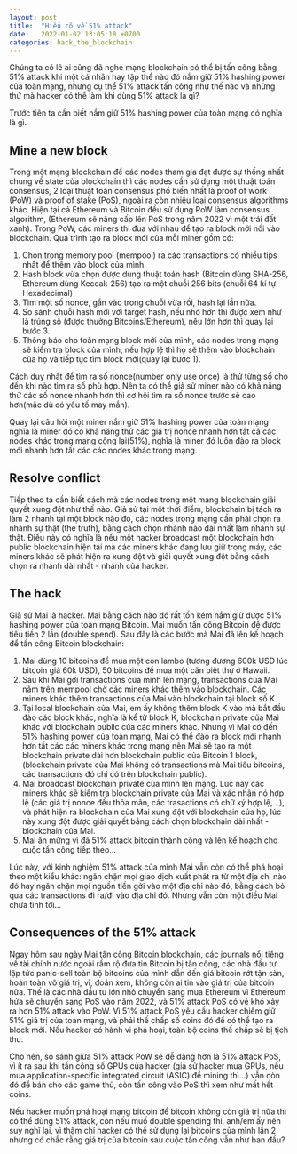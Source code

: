 ```yaml
---
layout: post
title:  "Hiểu rõ về 51% attack"
date:   2022-01-02 13:05:18 +0700
categories: hack_the_blockchain
---
```

Chúng ta có lẽ ai cũng đã nghe mạng blockchain có thể bị tấn công bằng 51% attack khi một cá nhân hay tập thể nào đó nắm giữ 51% hashing power của toàn mạng, nhưng cụ thể 51% attack tấn công như thế nào và những thứ mà hacker có thể làm khi dùng 51% attack là gì?

Trước tiên ta cần biết nắm giữ 51% hashing power của toàn mạng có nghĩa là gì. 

## Mine a new block

Trong một mạng blockchain để các nodes tham gia đạt được sự thống nhất chung về state của blockchain thì các nodes cần sử dụng một thuật toán consensus, 2 loại thuật toán consensus phổ biến nhất là proof of work (PoW) và proof of stake (PoS), ngoài ra còn nhiều loại consensus algorithms khác. Hiện tại cả Ethereum và Bitcoin đều sử dụng PoW làm consensus algorithm, (Ethereum sẽ nâng cấp lên PoS trong năm 2022 vì một trái đất xanh). Trong PoW, các miners thi đua với nhau để tạo ra block mới nối vào blockchain. Quá trình tạo ra block mới của mỗi miner gồm có:

1. Chọn trong memory pool (mempool) ra các transactions có nhiều tips nhất để thêm vào block của mình. 
2. Hash block vừa chọn được dùng thuật toán hash (Bitcoin dùng SHA-256, Ethereum dùng Keccak-256) tạo ra một chuỗi 256 bits (chuỗi 64 kí tự Hexadecimal)
3. Tìm một số nonce, gắn vào trong chuỗi vừa rồi, hash lại lần nữa.
4. So sánh chuỗi hash mới với target hash, nếu nhỏ hơn thì được xem như là trúng số (được thưởng Bitcoins/Ethereum), nếu lớn hơn thì quay lại bước 3. 
5. Thông báo cho toàn mạng block mới của mình, các nodes trong mạng sẽ kiểm tra block của mình, nếu hợp lệ thì họ sẽ thêm vào blockchain của họ và tiếp tục tìm block mới(quay lại bước 1).

Cách duy nhất để tìm ra số nonce(number only use once) là thử từng số cho đến khi nào tìm ra số phù hợp. Nên ta có thể giả sử miner nào có khả năng thử các số nonce nhanh hơn thì cơ hội tìm ra số nonce trước sẽ cao hơn(mặc dù có yếu tố may mắn). 

Quay lại câu hỏi một miner nắm giữ 51% hashing power của toàn mạng nghĩa là miner đó có khả năng thử các giá trị nonce nhanh hơn tất cả các nodes khác trong mạng cộng lại(51%), nghĩa là miner đó luôn đào ra block mới nhanh hơn tất các các nodes khác trong mạng.

## Resolve conflict

Tiếp theo ta cần biết cách mà các nodes trong một mạng blockchain giải quyết xung đột như thế nào. Giả sử tại một thời điểm, blockchain bị tách ra làm 2 nhánh tại một block nào đó, các nodes trong mạng cần phải chọn ra nhánh sự thật (the truth), bằng cách chọn nhánh nào dài nhất làm nhánh sự thật. Điều này có nghĩa là nếu một hacker broadcast một blockchain hơn public blockchain hiện tại mà các miners khác đang lưu giữ trong máy, các miners khác sẽ phát hiện ra xung đột và giải quyết xung đột bằng cách chọn ra nhánh dài nhất - nhánh của hacker.

## The hack

Giả sử Mai là hacker. Mai bằng cách nào đó rất tốn kém nắm giữ được 51% hashing power của toàn mạng Bitcoin. Mai muốn tấn công Bitcoin để được tiêu tiền 2 lần (double spend). Sau đây là các bước mà Mai đã lên kế hoạch để tấn công Bitcoin blockchain:

1. Mai dùng 10 bitcoins để mua một con lambo (tương đương 600k USD lúc bitcoin giá 60k USD), 50 bitcoins để mua một căn biệt thự ở Hawaii.
2. Sau khi Mai gởi transactions của mình lên mạng, transactions của Mai nằm trên mempool chờ các miners khác thêm vào blockchain. Các miners khác thêm transactions của Mai vào blockchain tại block số K.
3. Tại local blockchain của Mai, em ấy không thêm block K vào mà bắt đầu đào các block khác, nghĩa là kể từ block K, blockchain private của Mai khác với blockchain public của các miners khác. Nhưng vì Mai có đến 51% hashing power của toàn mạng, Mai có thể đào ra block mới nhanh hơn tất các các miners khác trong mạng nên Mai sẽ tạo ra một blockchain private dài hơn blockchain public của Bitcoin 1 block, (blockchain private của Mai không có transactions mà Mai tiêu bitcoins, các transactions đó chỉ có trên blockchain public).
4. Mai broadcast blockchain private của mình lên mạng. Lúc này các miners khác sẽ kiểm tra blockchain private của Mai và xác nhận nó hợp lệ (các giá trị nonce đều thỏa mãn, các trasactions có chữ ký hợp lệ,...), và phát hiện ra blockchain của Mai xung đột với blockchain của họ, lúc này xung đột được giải quyết bằng cách chọn blockchain dài nhất - blockchain của Mai.
5. Mai ăn mừng vì đã 51% attack bitcoin thành công và lên kế hoạch cho cuộc tấn công tiếp theo...

Lúc này, với kinh nghiệm 51% attack của mình Mai vẫn còn có thể phá hoại theo một kiểu khác: ngăn chặn mọi giao dịch xuất phát ra từ một địa chỉ nào đó hay ngăn chặn mọi nguồn tiền gởi vào một địa chỉ nào đó, bằng cách bỏ qua các transactions đi ra/đi vào địa chỉ đó. Nhưng vẫn còn một điều Mai chưa tính tới...

## Consequences of the 51% attack

Ngay hôm sau ngày Mai tấn công Bitcoin blockchain, các journals nổi tiếng về tài chính nước ngoài rầm rộ đưa tin Bitcoin bị tấn công, các nhà đầu tư lập tức panic-sell toàn bộ bitcoins của mình dẫn đến giá bitcoin rớt tận sàn, hoàn toàn vô giá trị, vì, đoán xem, không còn ai tin vào giá trị của bitcoin nữa. Thế là các nhà đầu tư lớn nhỏ chuyển sang mua Ethereum vì Ethereum hứa sẽ chuyển sang PoS vào năm 2022, và 51% attack PoS có vẻ khó xảy ra hơn 51% attack vào PoW. Vì 51% attack PoS yêu cầu hacker chiếm giữ 51% giá trị của toàn mạng, và phải thế chấp số coins đó để có thể tạo ra block mới. Nếu hacker có hành vi phá hoại, toàn bộ coins thế chấp sẽ bị tịch thu.

Cho nên, so sánh giữa 51% attack PoW sẽ dễ dàng hơn là 51% attack PoS, vì ít ra sau khi tấn công số GPUs của hacker (giả sử hacker mua GPUs, nếu mua application-specific integrated circuit (ASIC) để mining thì...) vẫn còn đó để bán cho các game thủ, còn tấn công vào PoS thì xem như mất hết coins.

Nếu hacker muốn phá hoại mạng bitcoin để bitcoin không còn giá trị nữa thì có thể dùng 51% attack, còn nếu muố double spending thì, anh/em ấy nên suy nghĩ lại, vì thậm chí hacker có thể sử dụng lại bitcoins của mình lần 2 nhưng có chắc rằng giá trị của bitcoin sau cuộc tấn công vẫn như ban đầu?
